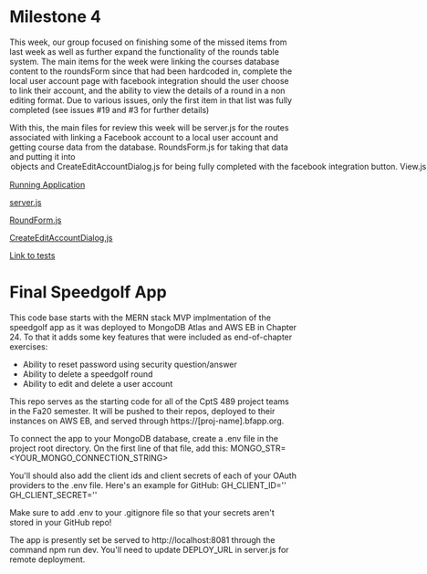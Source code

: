 # Milestone 4
This week, our group focused on finishing some of the missed items from last week as well as further expand the functionality of the rounds table system. The main items for the week were linking the courses database content to the roundsForm since that had been hardcoded in, complete the local user account page with facebook integration should the user choose to link their account, and the ability to view the details of a round in a non editing format. Due to various issues, only the first item in that list was fully completed (see issues #19 and #3 for further details)

With this, the main files for review this week will be server.js for the routes associated with linking a Facebook account to a local user account and getting course  data from the database. RoundsForm.js for taking that data and putting it into <option> objects and CreateEditAccountDialog.js for being fully completed with the facebook integration button. View.js is a newly created component, however it doesn't currently display due to functionality issues so it will not be linked below

[Running Application](https://sstrack.us-west-2.elasticbeanstalk.com/)

[server.js](https://github.com/wsu-cpts489-fa20/bp-sstrack/blob/master/server.js)

[RoundForm.js](https://github.com/wsu-cpts489-fa20/bp-sstrack/blob/master/client/src/components/RoundForm.js)

[CreateEditAccountDialog,js](https://github.com/wsu-cpts489-fa20/bp-sstrack/blob/master/client/src/components/CreateEditAccountDialog.js)

[Link to tests](https://drive.google.com/file/d/1BX4I4Yl8TL4sImDFXM2wrmFo5W9PDgCS/view?usp=sharing) 



# Final Speedgolf App
This code base starts with the MERN stack MVP implmentation of the speedgolf
app as it was deployed to MongoDB Atlas and AWS EB in Chapter 24. To that it adds
some key features that were included as end-of-chapter exercises:

* Ability to reset password using security question/answer
* Ability to delete a speedgolf round
* Ability to edit and delete a user account

This repo serves as the starting code for all of the CptS 489 project teams in the
Fa20 semester. It will be pushed to their repos, deployed to their instances on
AWS EB, and served through https://[proj-name].bfapp.org.

To connect the app to your MongoDB database, create a .env file in the 
project root directory. On the first line of that file, add this:
MONGO_STR=<YOUR_MONGO_CONNECTION_STRING>

You'll should also add the client ids and client secrets of each of your 
OAuth providers to the .env file. Here's an example for GitHub:
GH_CLIENT_ID='<CLIENT ID INSIDE QUOTES>'
GH_CLIENT_SECRET='<CLIENT SECRET INSIDE QUOTES>'

Make sure to add .env to your .gitignore file so that your secrets aren't
stored in your GitHub repo!

The app is presently set be served to http://localhost:8081 through the command
npm run dev. You'll need to update DEPLOY_URL in server.js for remote deployment.
